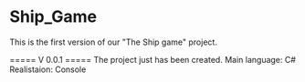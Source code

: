 Ship_Game
=========
This is the first version of our "The Ship game" project.

===== V 0.0.1 =====
The project just has been created. 
Main language: C#
Realistaion: Console

